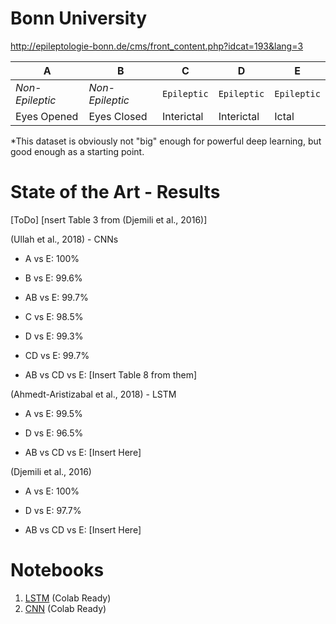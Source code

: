 # Bonn University 
http://epileptologie-bonn.de/cms/front_content.php?idcat=193&lang=3

A | B | C | D | E
--- | --- | --- | --- | ---
*Non-Epileptic* | *Non-Epileptic* | `Epileptic` | `Epileptic` | `Epileptic`
Eyes Opened | Eyes Closed | Interictal | Interictal | Ictal

*This dataset is obviously not "big" enough for powerful deep learning, but good enough as a starting point.

# State of the Art - Results

[ToDo]
[nsert Table 3 from (Djemili et al., 2016)]


(Ullah et al., 2018) - CNNs
- A vs E: 100%
- B vs E: 99.6%
- AB vs E: 99.7%
- C vs E: 98.5%
- D vs E: 99.3%
- CD vs E: 99.7%

- AB vs CD vs E: [Insert Table 8 from them]



(Ahmedt-Aristizabal et al., 2018) - LSTM
- A vs E: 99.5%
- D vs E: 96.5%

- AB vs CD vs E: [Insert Here]


(Djemili et al., 2016)
- A vs E: 100%
- D vs E: 97.7%

- AB vs CD vs E: [Insert Here]



# Notebooks
1. [LSTM](Bonn_LSTM.ipynb) (Colab Ready)
2. [CNN]() (Colab Ready)



